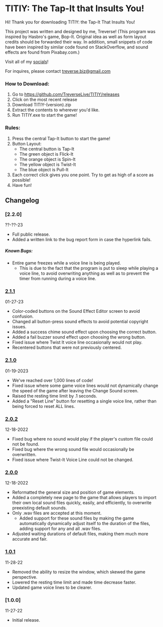 # TITIY: The Tap-It that Insults You!
Hi! Thank you for downloading TITIY: the Tap-It That Insults You!

This project was written and designed by me, Treverse! 
(This program was inspired by Hasbro's game, Bop-It. Original idea as well as form layout credits
should be forwarded their way. In addition, small snippets of code have been inspired by similar
code found on StackOverflow, and sound effects are found from Pixabay.com.)

Visit all of my [socials](https://treverse.carrd.co)! 

For inquires, please contact [treverse.biz@gmail.com](mailto:treverse.biz@gmail.com)

### How to Download: 
1. Go to https://github.com/TreverseLive/TITIY/releases
2. Click on the most recent release
3. Download TITIY-(version).zip
4. Extract the contents to wherever you'd like.
5. Run TITIY.exe to start the game!

### Rules: 
1. Press the central Tap-It button to start the game!
2. Button Layout:
	- The central button is Tap-It
	- The green object is Flick-It
	- The orange object is Spin-It
	- The yellow object is Twist-It
	- The blue object is Pull-It
3. Each correct click gives you one point. Try to get as high of a score as possible!
4. Have fun!

## Changelog

### [2.2.0]
??-??-23
* Full public release.
* Added a written link to the bug report form in case the hyperlink fails.
##### Known Bugs: 
* Entire game freezes while a voice line is being played.
     * This is due to the fact that the program is put to sleep while playing a voice line, to avoid overwriting anything as well as to prevent the timer from running during a voice line.

### [2.1.1](https://github.com/TreverseLive/TITIY/releases/tag/v2.1.1)
01-27-23
* Color-coded buttons on the Sound Effect Editor screen to avoid confusion.
* Changed all button-press sound effects to avoid potential copyright issues.
* Added a success chime sound effect upon choosing the correct button.
* Added a fail buzzer sound effect upon choosing the wrong button.
* Fixed issue where Twist It voice line occasionally would not play.
* Recentered buttons that were not previously centered.

### [2.1.0](https://github.com/TreverseLive/TITIY/releases/tag/v2.1.0)
01-19-2023
* We've reached over 1,000 lines of code!
* Fixed issue where some game voice lines would not dynamically change the speed of the game after leaving the Change Sound screen.
* Raised the resting time limit by .1 seconds.
* Added a "Reset Line" button for resetting a single voice line, rather than being forced to reset ALL lines.

### [2.0.2](https://github.com/TreverseLive/TITIY/releases/tag/v2.0.2)
12-18-2022
* Fixed bug where no sound would play if the player's custom file could not be found.
* Fixed bug where the wrong sound file would occasionally be overwritten.
* Fixed issue where Twist-It Voice Line could not be changed.

### [2.0.0](https://github.com/TreverseLive/TITIY/releases/tag/v2.0.0)
12-18-2022
* Reformatted the general size and position of game elements.
* Added a completely new page to the game that allows players to import their own local sound files quickly, easily, and efficiently, to overwrite preexisting default sounds. 
* Only .wav files are accepted at this moment.
	* Added support for these sound files by making the game automatically dynamically 
		  adjust itself to the duration of the files, adding support for any and all 
		  .wav files.
* Adjusted waiting durations of default files, making them much more accurate and fair.

### [1.0.1](https://github.com/TreverseLive/TITIY/releases/tag/v1.0.1)
11-28-22
* Removed the ability to resize the window, which skewed the game perspective.
* Lowered the resting time limit and made time decrease faster.
* Updated game voice lines to be clearer.

### [1.0.0]
11-27-22
* Initial release.
